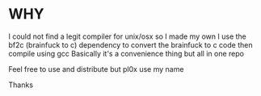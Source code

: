 WHY
===

I could not find a legit compiler for unix/osx so I made my own
I use the bf2c (brainfuck to c) dependency to convert the brainfuck to c code then compile using gcc
Basically it's a convenience thing but all in one repo

Feel free to use and distribute but pl0x use my name

Thanks

